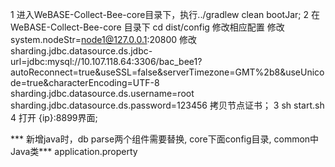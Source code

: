 1 进入WeBASE-Collect-Bee-core目录下，执行../gradlew clean bootJar;
2  在WeBASE-Collect-Bee-core 目录下 cd dist/config  修改相应配置
 修改system.nodeStr=node1@127.0.0.1:20800 
 修改sharding.jdbc.datasource.ds.jdbc-url=jdbc:mysql://10.107.118.64:3306/bac_bee1?autoReconnect=true&useSSL=false&serverTimezone=GMT%2b8&useUnicode=true&characterEncoding=UTF-8
     sharding.jdbc.datasource.ds.username=root
     sharding.jdbc.datasource.ds.password=123456
   拷贝节点证书；
3  sh start.sh
4 打开 {ip}:8899界面;





  *** 新增java时，db parse两个组件需要替换, core下面config目录, common中Java类*** application.property